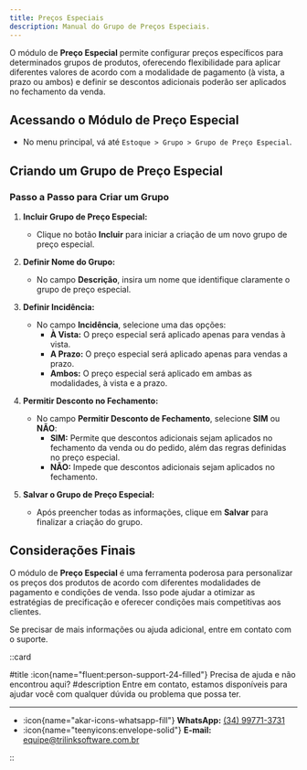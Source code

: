 ```yaml
---
title: Preços Especiais
description: Manual do Grupo de Preços Especiais.
---
```


O módulo de **Preço Especial** permite configurar preços específicos para determinados grupos de produtos, oferecendo flexibilidade para aplicar diferentes valores de acordo com a modalidade de pagamento (à vista, a prazo ou ambos) e definir se descontos adicionais poderão ser aplicados no fechamento da venda.

## Acessando o Módulo de Preço Especial

- No menu principal, vá até `Estoque > Grupo > Grupo de Preço Especial`.

## Criando um Grupo de Preço Especial

### Passo a Passo para Criar um Grupo

1. **Incluir Grupo de Preço Especial:**
   - Clique no botão **Incluir** para iniciar a criação de um novo grupo de preço especial.

2. **Definir Nome do Grupo:**
   - No campo **Descrição**, insira um nome que identifique claramente o grupo de preço especial.

3. **Definir Incidência:**
   - No campo **Incidência**, selecione uma das opções:
     - **À Vista:** O preço especial será aplicado apenas para vendas à vista.
     - **A Prazo:** O preço especial será aplicado apenas para vendas a prazo.
     - **Ambos:** O preço especial será aplicado em ambas as modalidades, à vista e a prazo.

4. **Permitir Desconto no Fechamento:**
   - No campo **Permitir Desconto de Fechamento**, selecione **SIM** ou **NÃO**:
     - **SIM:** Permite que descontos adicionais sejam aplicados no fechamento da venda ou do pedido, além das regras definidas no preço especial.
     - **NÃO:** Impede que descontos adicionais sejam aplicados no fechamento.

5. **Salvar o Grupo de Preço Especial:**
   - Após preencher todas as informações, clique em **Salvar** para finalizar a criação do grupo.

## Considerações Finais

O módulo de **Preço Especial** é uma ferramenta poderosa para personalizar os preços dos produtos de acordo com diferentes modalidades de pagamento e condições de venda. Isso pode ajudar a otimizar as estratégias de precificação e oferecer condições mais competitivas aos clientes.

Se precisar de mais informações ou ajuda adicional, entre em contato com o suporte.

::card

#title
:icon{name="fluent:person-support-24-filled"} Precisa de ajuda e não encontrou aqui?
#description
Entre em contato, estamos disponíveis para ajudar você com qualquer dúvida ou problema que possa ter.

---

- :icon{name="akar-icons-whatsapp-fill"} **WhatsApp:** [(34) 99771-3731](https://wa.me/trilinksoftware)
- :icon{name="teenyicons:envelope-solid"} **E-mail:** [equipe@trilinksoftware.com.br](mailto:equipe@trilinksoftware.com.br)

::



